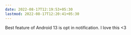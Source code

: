 ```yaml
---
date: 2022-08-17T12:19:53+05:30
lastmod: 2022-08-17T12:20:41+05:30
---
```


Best feature of Android 13 is opt in notification. I love this <3
